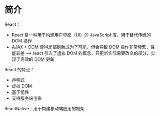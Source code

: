 # 简介

React：

- React 是一种用于构建用户界面（UI）的 JavaScript 库，用于替代传统的 DOM 操作
- AJAX + DOM 使得局部刷新成为了可能，但会导致 DOM 操作非常频繁，性能较差 --> react 引入了虚拟 DOM 的概念，只更新实际需要改变的部分，实现了高效的 DOM 更新

React 的特点：

- 声明式
- 虚拟 DOM
- 基于组件
- 支持服务端渲染

ReactNative：用于构建移动端应用的框架
